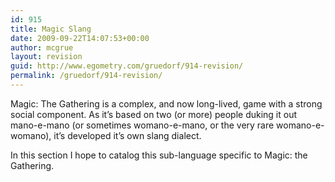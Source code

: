 ```yaml
---
id: 915
title: Magic Slang
date: 2009-09-22T14:07:53+00:00
author: mcgrue
layout: revision
guid: http://www.egometry.com/gruedorf/914-revision/
permalink: /gruedorf/914-revision/
---
```

Magic: The Gathering is a complex, and now long-lived, game with a strong social component. As it&#8217;s based on two (or more) people duking it out mano-e-mano (or sometimes womano-e-mano, or the very rare womano-e-womano), it&#8217;s developed it&#8217;s own slang dialect.

In this section I hope to catalog this sub-language specific to Magic: the Gathering.